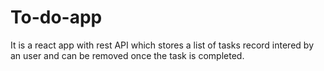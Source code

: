 # To-do-app
It is a react app with rest API which stores a list of tasks record intered by an user and can be removed once the task is completed. 

